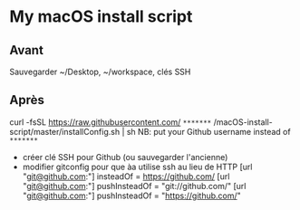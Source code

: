 # My macOS install script


## Avant
Sauvegarder ~/Desktop, ~/workspace, clés SSH

## Après

curl -fsSL https://raw.githubusercontent.com/ `*******` /macOS-install-script/master/installConfig.sh | sh
NB: put your Github username instead of `*******`



- créer clé SSH pour Github (ou sauvegarder l'ancienne)
- modifier gitconfig pour que àa utilise ssh au lieu de HTTP
[url "git@github.com:"]
  insteadOf = https://github.com/
[url "git@github.com:"]
  pushInsteadOf = "git://github.com/"
[url "git@github.com:"]
  pushInsteadOf = "https://github.com/"
